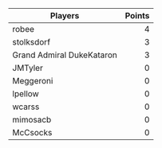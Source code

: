 Players     | Points
------------| ---:
robee       | 4
stolksdorf  | 3
Grand Admiral DukeKataron | 3
JMTyler     | 0
Meggeroni   | 0
lpellow     | 0
wcarss      | 0
mimosacb    | 0
McCsocks    | 0
